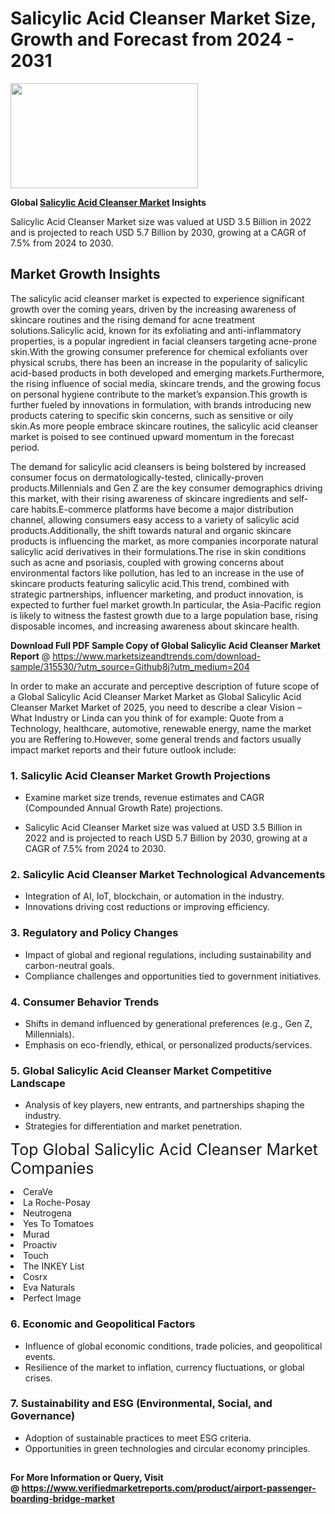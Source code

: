 <H1>Salicylic Acid Cleanser Market Size, Growth and Forecast from 2024 - 2031</H1><img class="aligncenter size-medium wp-image-584254" src="https://thirdeyenews.in/wp-content/uploads/2024/09/Global-Market-Research-300x168.jpeg" alt="" width="300" height="168" /><p><strong>Global&nbsp;<a href="https://www.marketsizeandtrends.com/download-sample/315530/?utm_source=Github8j?utm_medium=204">Salicylic Acid Cleanser Market</a> Insights</strong></p><p>Salicylic Acid Cleanser Market size was valued at USD 3.5 Billion in 2022 and is projected to reach USD 5.7 Billion by 2030, growing at a CAGR of 7.5% from 2024 to 2030.</p><p><h2>Market Growth Insights</h2> <p>The salicylic acid cleanser market is expected to experience significant growth over the coming years, driven by the increasing awareness of skincare routines and the rising demand for acne treatment solutions.Salicylic acid, known for its exfoliating and anti-inflammatory properties, is a popular ingredient in facial cleansers targeting acne-prone skin.With the growing consumer preference for chemical exfoliants over physical scrubs, there has been an increase in the popularity of salicylic acid-based products in both developed and emerging markets.Furthermore, the rising influence of social media, skincare trends, and the growing focus on personal hygiene contribute to the market’s expansion.This growth is further fueled by innovations in formulation, with brands introducing new products catering to specific skin concerns, such as sensitive or oily skin.As more people embrace skincare routines, the salicylic acid cleanser market is poised to see continued upward momentum in the forecast period.</p> <p>The demand for salicylic acid cleansers is being bolstered by increased consumer focus on dermatologically-tested, clinically-proven products.Millennials and Gen Z are the key consumer demographics driving this market, with their rising awareness of skincare ingredients and self-care habits.E-commerce platforms have become a major distribution channel, allowing consumers easy access to a variety of salicylic acid products.Additionally, the shift towards natural and organic skincare products is influencing the market, as more companies incorporate natural salicylic acid derivatives in their formulations.The rise in skin conditions such as acne and psoriasis, coupled with growing concerns about environmental factors like pollution, has led to an increase in the use of skincare products featuring salicylic acid.This trend, combined with strategic partnerships, influencer marketing, and product innovation, is expected to further fuel market growth.In particular, the Asia-Pacific region is likely to witness the fastest growth due to a large population base, rising disposable incomes, and increasing awareness about skincare health.<p><span class=""><strong>Download Full PDF Sample Copy of Global Salicylic Acid Cleanser Market Report</strong> @ <a href="https://www.marketsizeandtrends.com/download-sample/315530/?utm_source=Github8j?utm_medium=204" target="_blank">https://www.marketsizeandtrends.com/download-sample/315530/?utm_source=Github8j?utm_medium=204</a></span></p><p>In order to make an accurate and perceptive description of future scope of a Global&nbsp;Salicylic Acid Cleanser Market Market as Global&nbsp;Salicylic Acid Cleanser Market Market of 2025, you need to describe a clear Vision &ndash; What Industry or Linda can you think of for example: Quote from a Technology, healthcare, automotive, renewable energy, name the market you are Reffering to.However, some general trends and factors usually impact market reports and their future outlook include:</p><h3>1.&nbsp;<strong>Salicylic Acid Cleanser Market Growth Projections</strong></h3><ul><li>Examine market size trends, revenue estimates and CAGR (Compounded Annual Growth Rate) projections.</li><li><p>Salicylic Acid Cleanser Market size was valued at USD 3.5 Billion in 2022 and is projected to reach USD 5.7 Billion by 2030, growing at a CAGR of 7.5% from 2024 to 2030.</p></li></ul><h3>2.&nbsp;<strong>Salicylic Acid Cleanser Market Technological Advancements</strong></h3><ul><li>Integration of AI, IoT, blockchain, or automation in the industry.</li><li>Innovations driving cost reductions or improving efficiency.</li></ul><h3>3.&nbsp;<strong>Regulatory and Policy Changes</strong></h3><ul><li>Impact of global and regional regulations, including sustainability and carbon-neutral goals.</li><li>Compliance challenges and opportunities tied to government initiatives.</li></ul><h3>4.&nbsp;<strong>Consumer Behavior Trends</strong></h3><ul><li>Shifts in demand influenced by generational preferences (e.g., Gen Z, Millennials).</li><li>Emphasis on eco-friendly, ethical, or personalized products/services.</li></ul><h3>5.&nbsp;<strong>Global Salicylic Acid Cleanser Market Competitive Landscape</strong></h3><ul><li>Analysis of key players, new entrants, and partnerships shaping the industry.</li><li>Strategies for differentiation and market penetration.</li></ul><p data-pm-slice="1 1 []"><span style="color: inherit; font-family: inherit; font-size: 25px;">Top Global Salicylic Acid Cleanser Market Companies</span></p><div class="" data-test-id=""><p><li>CeraVe</li><li> La Roche-Posay</li><li> Neutrogena</li><li> Yes To Tomatoes</li><li> Murad</li><li> Proactiv</li><li> Touch</li><li> The INKEY List</li><li> Cosrx</li><li> Eva Naturals</li><li> Perfect Image</li></p></div><h3>6.&nbsp;<strong>Economic and Geopolitical Factors</strong></h3><ul><li>Influence of global economic conditions, trade policies, and geopolitical events.</li><li>Resilience of the market to inflation, currency fluctuations, or global crises.</li></ul><h3>7.&nbsp;<strong>Sustainability and ESG (Environmental, Social, and Governance)</strong></h3><ul><li>Adoption of sustainable practices to meet ESG criteria.</li><li>Opportunities in green technologies and circular economy principles.</li></ul><h2><strong style="font-size: 14px;">For More Information or Query, Visit @&nbsp;</strong><a style="background-color: #ffffff; font-size: 14px;" href="https://www.marketsizeandtrends.com/report/salicylic-acid-cleanser-market/" target="_blank">https://www.verifiedmarketreports.com/product/airport-passenger-boarding-bridge-market</a></h2>